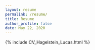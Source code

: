 ```yaml
---
layout: resume
permalink: /resume/
title: Resume
author_profile: false
date: May 22, 2020
---
```


{% include CV_Hagelstein_Lucas.html %}
